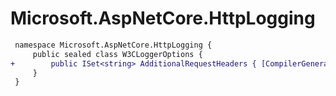 # Microsoft.AspNetCore.HttpLogging

``` diff
 namespace Microsoft.AspNetCore.HttpLogging {
     public sealed class W3CLoggerOptions {
+        public ISet<string> AdditionalRequestHeaders { [CompilerGeneratedAttribute] get; }
     }
 }
```
